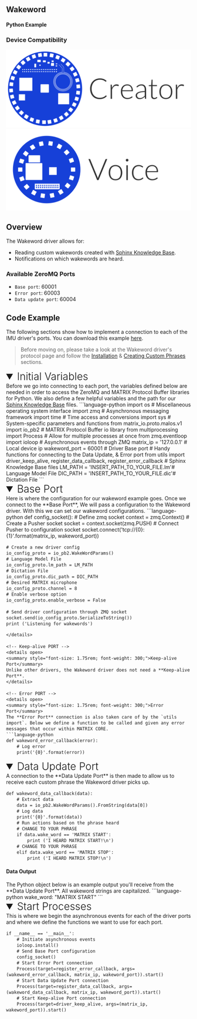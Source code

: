 <h2 style="padding-top:0">Wakeword</h2>
<h4 style="padding-top:0">Python Example</h4>

### Device Compatibility
<img class="creator-compatibility-icon" src="../../img/creator-icon.svg">
<img class="voice-compatibility-icon" src="../../img/voice-icon.svg">

## Overview

The Wakeword driver allows for:

* Reading custom wakewords created with <a href="http://www.speech.cs.cmu.edu/tools/lmtool-new.html" target="_blank">Sphinx Knowledge Base</a>.
* Notifications on which wakewords are heard.

<h3 style="padding-top:0">Available ZeroMQ Ports</h3>

* `Base port`: 60001
* `Error port`: 60003
* `Data update port`: 60004

## Code Example
The following sections show how to implement a connection to each of the IMU driver's ports. You can download this example <a href="https://github.com/matrix-io/matrix-core-examples/blob/master/python/wakeword.py" target="_blank">here</a>.

<!-- Setup -->
> Before moving on, please take a look at the Wakeword driver's protocol page and follow the [Installation](./../protocols/wakeword#installation) & [Creating Custom Phrases](./../protocols/wakeword#installation#creating-custom-phrases) sections.

<!-- Initial Variables -->
<details open>
<summary style="font-size: 1.75rem; font-weight: 300;">Initial Variables</summary>
Before we go into connecting to each port, the variables defined below are needed in order to access the ZeroMQ and MATRIX Protocol Buffer libraries for Python. We also define a few helpful variables and the path for our <a href="http://www.speech.cs.cmu.edu/tools/lmtool-new.html" target="_blank">Sphinx Knowledge Base</a> files.
```language-python
import os # Miscellaneous operating system interface
import zmq # Asynchronous messaging framework
import time # Time access and conversions
import sys # System-specific parameters and functions
from matrix_io.proto.malos.v1 import io_pb2 # MATRIX Protocol Buffer io library
from multiprocessing import Process # Allow for multiple processes at once
from zmq.eventloop import ioloop # Asynchronous events through ZMQ
matrix_ip = '127.0.0.1' # Local device ip
wakeword_port = 60001 # Driver Base port
# Handy functions for connecting to the Data Update, & Error port 
from utils import driver_keep_alive, register_data_callback, register_error_callback
# Sphinx Knowledge Base files
LM_PATH = 'INSERT_PATH_TO_YOUR_FILE.lm'# Language Model File
DIC_PATH = 'INSERT_PATH_TO_YOUR_FILE.dic'# Dictation File
```
</details>

<!-- Base PORT -->
<details open>
<summary style="font-size: 1.75rem; font-weight: 300;">Base Port</summary>
Here is where the configuration for our wakeword example goes. Once we connect to the **Base Port**, We will pass a configuration to the Wakeword driver. With this we can set our wakeword configurations.
```language-python
def config_socket():
    # Define zmq socket
    context = zmq.Context()
    # Create a Pusher socket
    socket = context.socket(zmq.PUSH)
    # Connect Pusher to configuration socket
    socket.connect('tcp://{0}:{1}'.format(matrix_ip, wakeword_port))

    # Create a new driver config
    io_config_proto = io_pb2.WakeWordParams()
    # Language Model File
    io_config_proto.lm_path = LM_PATH
    # Dictation File
    io_config_proto.dic_path = DIC_PATH
    # Desired MATRIX microphone
    io_config_proto.channel = 8
    # Enable verbose option
    io_config_proto.enable_verbose = False

    # Send driver configuration through ZMQ socket
    socket.send(io_config_proto.SerializeToString())
    print ('Listening for wakewords')
```
</details>

<!-- Keep-alive PORT -->
<details open>
<summary style="font-size: 1.75rem; font-weight: 300;">Keep-alive Port</summary>
Unlike other drivers, the Wakeword driver does not need a **Keep-alive Port**.
</details>

<!-- Error PORT -->
<details open>
<summary style="font-size: 1.75rem; font-weight: 300;">Error Port</summary>
The **Error Port** connection is also taken care of by the `utils import`. Below we define a function to be called and given any error messages that occur within MATRIX CORE.
```language-python
def wakeword_error_callback(error):
    # Log error
    print('{0}'.format(error))
```
</details>

<!-- Data Update PORT -->
<details open>
<summary style="font-size: 1.75rem; font-weight: 300;">Data Update Port</summary>
A connection to the **Data Update Port** is then made to allow us to receive each custom phrase the Wakeword driver picks up.

```language-python
def wakeword_data_callback(data):
    # Extract data
    data = io_pb2.WakeWordParams().FromString(data[0])
    # Log data 
    print('{0}'.format(data))
    # Run actions based on the phrase heard
    # CHANGE TO YOUR PHRASE
    if data.wake_word == 'MATRIX START':
        print ('I HEARD MATRIX START!\n')
    # CHANGE TO YOUR PHRASE
    elif data.wake_word == 'MATRIX STOP':
        print ('I HEARD MATRIX STOP!\n')
```
<h4>Data Output</h4>
The Python object below is an example output you'll receive from the **Data Update Port**. All wakeword strings are capitalized.
```language-python
wake_word: "MATRIX START"
```
</details>

<!-- Start Process -->
<details open>
<summary style="font-size: 1.75rem; font-weight: 300;">Start Processes</summary>
This is where we begin the asynchronous events for each of the driver ports and where we define the functions we want to use for each port.

```language-python
if __name__ == '__main__':
    # Initiate asynchronous events
    ioloop.install()
    # Send Base Port configuration 
    config_socket()
    # Start Error Port connection
    Process(target=register_error_callback, args=(wakeword_error_callback, matrix_ip, wakeword_port)).start()
    # Start Data Update Port connection
    Process(target=register_data_callback, args=(wakeword_data_callback, matrix_ip, wakeword_port)).start()
    # Start Keep-alive Port connection
    Process(target=driver_keep_alive, args=(matrix_ip, wakeword_port)).start()
```
</details>